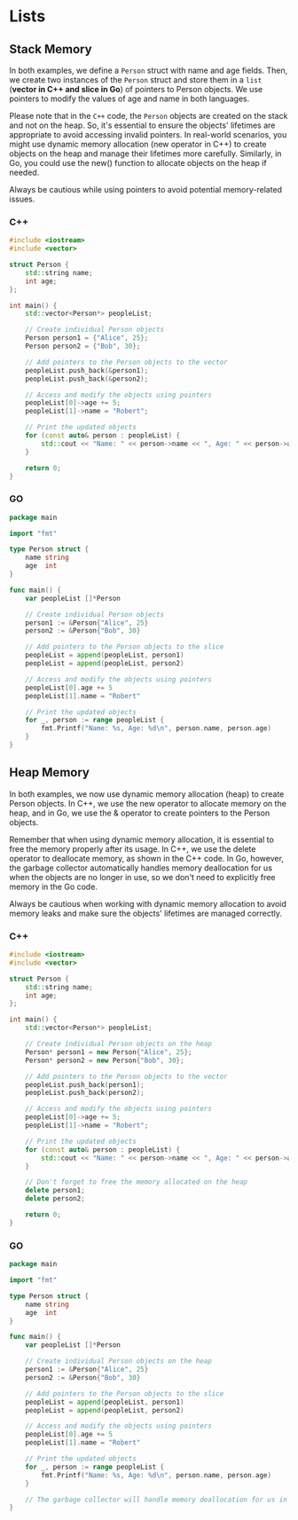# Lists


## Stack Memory

In both examples, we define a `Person` struct with name and age fields. Then, we create two instances of the `Person` struct and store them in a `list` (**vector in C++ and slice in Go**) of pointers to Person objects. We use pointers to modify the values of age and name in both languages.

Please note that in the `C++` code, the `Person` objects are created on the stack and not on the heap. So, it's essential to ensure the objects' lifetimes are appropriate to avoid accessing invalid pointers. In real-world scenarios, you might use dynamic memory allocation (new operator in C++) to create objects on the heap and manage their lifetimes more carefully. Similarly, in Go, you could use the new() function to allocate objects on the heap if needed.

Always be cautious while using pointers to avoid potential memory-related issues.

### C++
```cpp
#include <iostream>
#include <vector>

struct Person {
    std::string name;
    int age;
};

int main() {
    std::vector<Person*> peopleList;

    // Create individual Person objects
    Person person1 = {"Alice", 25};
    Person person2 = {"Bob", 30};

    // Add pointers to the Person objects to the vector
    peopleList.push_back(&person1);
    peopleList.push_back(&person2);

    // Access and modify the objects using pointers
    peopleList[0]->age += 5;
    peopleList[1]->name = "Robert";

    // Print the updated objects
    for (const auto& person : peopleList) {
        std::cout << "Name: " << person->name << ", Age: " << person->age << std::endl;
    }

    return 0;
}
```

### GO
```go
package main

import "fmt"

type Person struct {
    name string
    age  int
}

func main() {
    var peopleList []*Person

    // Create individual Person objects
    person1 := &Person{"Alice", 25}
    person2 := &Person{"Bob", 30}

    // Add pointers to the Person objects to the slice
    peopleList = append(peopleList, person1)
    peopleList = append(peopleList, person2)

    // Access and modify the objects using pointers
    peopleList[0].age += 5
    peopleList[1].name = "Robert"

    // Print the updated objects
    for _, person := range peopleList {
        fmt.Printf("Name: %s, Age: %d\n", person.name, person.age)
    }
}

```

## Heap Memory

In both examples, we now use dynamic memory allocation (heap) to create Person objects. In C++, we use the new operator to allocate memory on the heap, and in Go, we use the & operator to create pointers to the Person objects.

Remember that when using dynamic memory allocation, it is essential to free the memory properly after its usage. In C++, we use the delete operator to deallocate memory, as shown in the C++ code. In Go, however, the garbage collector automatically handles memory deallocation for us when the objects are no longer in use, so we don't need to explicitly free memory in the Go code.

Always be cautious when working with dynamic memory allocation to avoid memory leaks and make sure the objects' lifetimes are managed correctly.

### C++
```cpp
#include <iostream>
#include <vector>

struct Person {
    std::string name;
    int age;
};

int main() {
    std::vector<Person*> peopleList;

    // Create individual Person objects on the heap
    Person* person1 = new Person{"Alice", 25};
    Person* person2 = new Person{"Bob", 30};

    // Add pointers to the Person objects to the vector
    peopleList.push_back(person1);
    peopleList.push_back(person2);

    // Access and modify the objects using pointers
    peopleList[0]->age += 5;
    peopleList[1]->name = "Robert";

    // Print the updated objects
    for (const auto& person : peopleList) {
        std::cout << "Name: " << person->name << ", Age: " << person->age << std::endl;
    }

    // Don't forget to free the memory allocated on the heap
    delete person1;
    delete person2;

    return 0;
}


```

### GO
```go
package main

import "fmt"

type Person struct {
    name string
    age  int
}

func main() {
    var peopleList []*Person

    // Create individual Person objects on the heap
    person1 := &Person{"Alice", 25}
    person2 := &Person{"Bob", 30}

    // Add pointers to the Person objects to the slice
    peopleList = append(peopleList, person1)
    peopleList = append(peopleList, person2)

    // Access and modify the objects using pointers
    peopleList[0].age += 5
    peopleList[1].name = "Robert"

    // Print the updated objects
    for _, person := range peopleList {
        fmt.Printf("Name: %s, Age: %d\n", person.name, person.age)
    }

    // The garbage collector will handle memory deallocation for us in Go
}


```